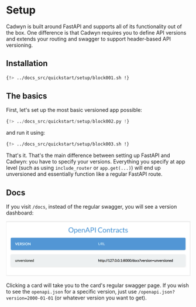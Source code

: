 
# Setup

Cadwyn is built around FastAPI and supports all of its functionality out of the box. One difference is that Cadwyn requires you to define API versions and extends your routing and swagger to support header-based API versioning.

## Installation

```bash
{!> ../docs_src/quickstart/setup/block001.sh !}
```

## The basics

First, let's set up the most basic versioned app possible:

```python
{!> ../docs_src/quickstart/setup/block002.py !}
```

and run it using:

```bash
{!> ../docs_src/quickstart/setup/block003.sh !}
```

That's it. That's the main difference between setting up FastAPI and Cadwyn: you have to specify your versions. Everything you specify at app level (such as using `include_router` or `app.get(...)`) will end up unversioned and essentially function like a regular FastAPI route.

## Docs

If you visit `/docs`, instead of the regular swagger, you will see a version dashboard:

![Version dashboard](../img/unversioned_dashboard.png)

Clicking a card will take you to the card's regular swagger page. If you wish to see the `openapi.json` for a specific version, just use `/openapi.json?version=2000-01-01` (or whatever version you want to get).
